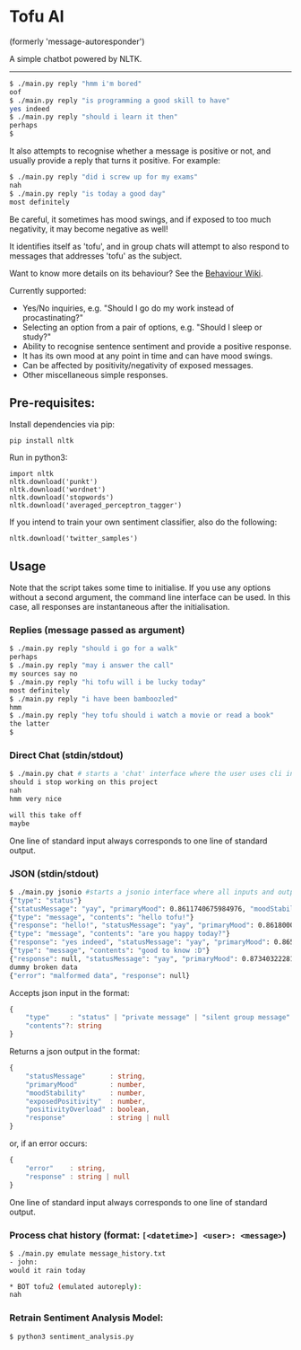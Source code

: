 # Tofu AI
(formerly 'message-autoresponder')

A simple chatbot powered by NLTK.

---

```bash
$ ./main.py reply "hmm i'm bored"
oof
$ ./main.py reply "is programming a good skill to have"
yes indeed
$ ./main.py reply "should i learn it then"
perhaps
$
```

It also attempts to recognise whether a message is positive or not, and usually provide a reply that turns it positive. For example:
```bash
$ ./main.py reply "did i screw up for my exams"
nah
$ ./main.py reply "is today a good day"
most definitely
```
Be careful, it sometimes has mood swings, and if exposed to too much negativity, it may become negative as well!

It identifies itself as 'tofu', and in group chats will attempt to also respond to messages that addresses 'tofu' as the subject.

Want to know more details on its behaviour? See the [Behaviour Wiki](behaviour_wiki.md).

Currently supported:
- Yes/No inquiries, e.g. "Should I go do my work instead of procastinating?"
- Selecting an option from a pair of options, e.g. "Should I sleep or study?"
- Ability to recognise sentence sentiment and provide a positive response.
- It has its own mood at any point in time and can have mood swings.
- Can be affected by positivity/negativity of exposed messages.
- Other miscellaneous simple responses.

## Pre-requisites:
Install dependencies via pip:
```
pip install nltk
```

Run in python3:
```
import nltk
nltk.download('punkt')
nltk.download('wordnet')
nltk.download('stopwords')
nltk.download('averaged_perceptron_tagger')
```

If you intend to train your own sentiment classifier, also do the following:
```
nltk.download('twitter_samples')
```

## Usage

Note that the script takes some time to initialise. If you use any options without a second argument, the command line interface can be used. In this case, all responses are instantaneous after the initialisation.

### Replies (message passed as argument)
```bash
$ ./main.py reply "should i go for a walk"
perhaps
$ ./main.py reply "may i answer the call"
my sources say no
$ ./main.py reply "hi tofu will i be lucky today"
most definitely
$ ./main.py reply "i have been bamboozled"
hmm
$ ./main.py reply "hey tofu should i watch a movie or read a book"
the latter
$
```
### Direct Chat (stdin/stdout)

```bash
$ ./main.py chat # starts a 'chat' interface where the user uses cli input and the responses would be the cli output
should i stop working on this project
nah
hmm very nice

will this take off
maybe
```
One line of standard input always corresponds to one line of standard output.

### JSON (stdin/stdout)

```bash
$ ./main.py jsonio #starts a jsonio interface where all inputs and outputs are in json format
{"type": "status"}
{"statusMessage": "yay", "primaryMood": 0.8611740675984976, "moodStability": 0.5333479168955446, "exposedPositivity": 0.0, "positivityOverload": false}
{"type": "message", "contents": "hello tofu!"}
{"response": "hello!", "statusMessage": "yay", "primaryMood": 0.8618000236179784, "moodStability": 0.5333479168955446, "exposedPositivity": 0.167442, "positivityOverload": false}
{"type": "message", "contents": "are you happy today?"}
{"response": "yes indeed", "statusMessage": "yay", "primaryMood": 0.8657104146664363, "moodStability": 0.5333479168955446, "exposedPositivity": 0.32403, "positivityOverload": false}
{"type": "message", "contents": "good to know :D"}
{"response": null, "statusMessage": "yay", "primaryMood": 0.8734032228190116, "moodStability": 0.5333479168955446, "exposedPositivity": 0.45097, "positivityOverload": false}
dummy broken data
{"error": "malformed data", "response": null}
```

Accepts json input in the format:
```ts
{
    "type"     : "status" | "private message" | "silent group message" | "group message" | "message",
    "contents"?: string
}
```

Returns a json output in the format:
```ts
{
    "statusMessage"      : string,
    "primaryMood"        : number,
    "moodStability"      : number,
    "exposedPositivity"  : number,
    "positivityOverload" : boolean,
    "response"           : string | null
}
```

or, if an error occurs:
```ts
{
    "error"    : string,
    "response" : string | null
}
```

One line of standard input always corresponds to one line of standard output.

### Process chat history (format: `[<datetime>] <user>: <message>`)
```bash
$ ./main.py emulate message_history.txt
- john:
would it rain today

* BOT tofu2 (emulated autoreply):
nah

```

### Retrain Sentiment Analysis Model:
```bash
$ python3 sentiment_analysis.py
```
